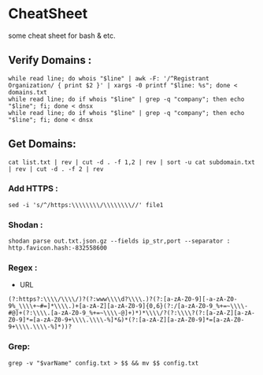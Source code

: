 # CheatSheet
some cheat sheet for bash &amp; etc.

## Verify Domains :
```
while read line; do whois "$line" | awk -F: '/^Registrant Organization/ { print $2 }' | xargs -0 printf "$line: %s"; done < domains.txt
while read line; do if whois "$line" | grep -q "company"; then echo "$line"; fi; done < dnsx
while read line; do if whois "$line" | grep -q "company"; then echo "$line"; fi; done < dnsx
```
## Get Domains:
```
cat list.txt | rev | cut -d . -f 1,2 | rev | sort -u cat subdomain.txt | rev | cut -d . -f 2 | rev
```
### Add HTTPS :
```
sed -i 's/^/https:\\\\\\\\/\\\\\\\\//' file1
```
### Shodan :
```
shodan parse out.txt.json.gz --fields ip_str,port --separator : http.favicon.hash:-832558600
```
### Regex :
- URL
```
(?:https?:\\\\/\\\\/)?(?:www\\\\d?\\\\.)?(?:[a-zA-Z0-9][-a-zA-Z0-9%_\\\\+~#=]*\\\\.)+[a-zA-Z][a-zA-Z0-9]{0,6}(?:/[a-zA-Z0-9_%+=~\\\\-#@]+(?:\\\\.[a-zA-Z0-9_%+=~\\\\-@]+)*)*\\\\/?(?:\\\\?(?:[a-zA-Z][a-zA-Z0-9]*=[a-zA-Z0-9+\\\\.\\\\-%]*&)*(?:[a-zA-Z][a-zA-Z0-9]*=[a-zA-Z0-9+\\\\.\\\\-%]*))?
```
### Grep:
```
grep -v "$varName" config.txt > $$ && mv $$ config.txt
```
